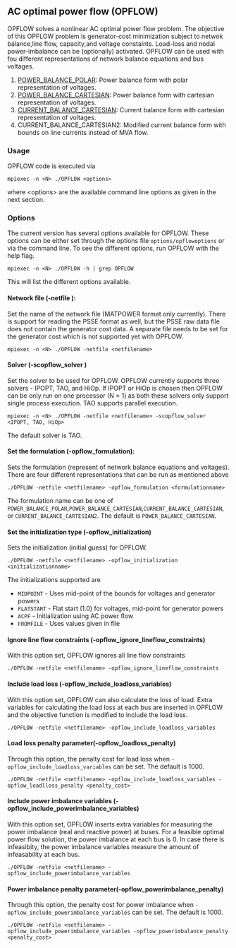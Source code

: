 ## AC optimal power flow (OPFLOW)
OPFLOW solves a nonlinear AC optimal power flow problem. The  objective of this OPFLOW problem is generator-cost minimization subject to netwok balance,line flow,  capacity,and voltage constaints. Load-loss and nodal power-imbalance can be (optionally) activated. OPFLOW can be used with fou different representations of network balance equations and bus voltages.
1. [POWER_BALANCE_POLAR](../opflow/pbpol.md): Power balance form with polar representation of voltages.
1. [POWER_BALANCE_CARTESIAN](../opflow/pbcar.md): Power balance form with cartesian representation of voltages.
1. [CURRENT_BALANCE_CARTESIAN]((../opflow/ibcar.md)): Current balance form with cartesian representation of voltages.
1. CURRENT_BALANCE_CARTESIAN2: Modified current balance form with bounds on line currents instead of MVA flow.

### Usage
OPFLOW code is executed via
```
mpiexec -n <N> ./OPFLOW <options>
```
where \<options\> are the available command line options as given in the next section. 

### Options
The current version has several options available for OPFLOW. These options can be either set through the options file `options/opflowoptions` or via the command line. To see the different options, run OPFLOW with the help flag.
```
mpiexec -n <N> ./OPFLOW -h | grep OPFLOW
```
This will list the different options available.

#### Network file (-netfile <netfilename>): 
Set the name of the network file (MATPOWER format only currently). There is support for reading the PSSE format as well, but the PSSE raw data file does not contain the generator cost data. A separate file needs to be set for the generator cost which is not supported yet with OPFLOW.

```
mpiexec -n <N> ./OPFLOW -netfile <netfilename>
```

#### Solver (-scopflow_solver <IPOPT or PIPS>)
Set the solver to be used for OPFLOW. OPFLOW currently supports three solvers - IPOPT, TAO, and HiOp. If IPOPT or HiOp is chosen then OPFLOW can be only run on one processor (N = 1) as both these solvers only support single process execution. TAO supports parallel execution.
```
mpiexec -n <N> ./OPFLOW -netfile <netfilename> -scopflow_solver <IPOPT, TAO, HiOp>
```
The default solver is TAO.

#### Set the formulation (-opflow_formulation): 
Sets the formulation (represent of network balance equations and voltages). There are four different representations that can be run as mentioned above
```
./OPFLOW -netfile <netfilename> -opflow_formulation <formulationname>
```
The formulation name can be one of `POWER_BALANCE_POLAR`,`POWER_BALANCE_CARTESIAN`,`CURRENT_BALANCE_CARTESIAN`, or `CURRENT_BALANCE_CARTESIAN2`. The default is `POWER_BALANCE_CARTESIAN`.

#### Set the initialization type (-opflow_initialization)
Sets the initialization (initial guess) for OPFLOW.
```
./OPFLOW -netfile <netfilename> -opflow_initialization <initializationname>
```
The initializations supported are
- `MIDPOINT` - Uses mid-point of the bounds for voltages and generator powers
- `FLATSTART` - Flat start (1.0) for voltages, mid-point for generator powers
- `ACPF` - Initialization using AC power flow
- `FROMFILE` - Uses values given in file

#### Ignore line flow constraints (-opflow_ignore_lineflow_constraints)
With this option set, OPFLOW ignores all line flow constraints
```
./OPFLOW -netfile <netfilename> -opflow_ignore_lineflow_constraints
```

#### Include load loss (-opflow_include_loadloss_variables)
With this option set, OPFLOW can also calculate the loss of load. Extra variables for calculating the load loss at each bus are inserted in OPFLOW and the objective function is modified to include the load loss.
```
./OPFLOW -netfile <netfilename> -opflow_include_loadloss_variables
```

#### Load loss penalty parameter(-opflow_loadloss_penalty)
Through this option, the penalty cost for load loss when `-opflow_include_loadloss_variables` can be set. The default is 1000. 
```
./OPFLOW -netfile <netfilename> -opflow_include_loadloss_variables -opflow_loadlloss_penalty <penalty_cost>
```

#### Include power imbalance variables (-opflow_include_powerimbalance_variables)
With this option set, OPFLOW inserts extra variables for measuring the power imbalance (real and reactive power) at buses. For a feasible optimal power flow solution, the power imbalance at each bus is 0. In case there is infeasibity, the power imbalance variables measure the amount of infeasability at each bus. 
```
./OPFLOW -netfile <netfilename> -opflow_include_powerimbalance_variables
```

#### Power imbalance penalty parameter(-opflow_powerimbalance_penalty)
Through this option, the penalty cost for power imbalance when `-opflow_include_powerimbalance_variables` can be set. The default is 1000. 
```
./OPFLOW -netfile <netfilename> -opflow_include_powerimbalance_variables -opflow_powerimbalance_penalty <penalty_cost>
```
